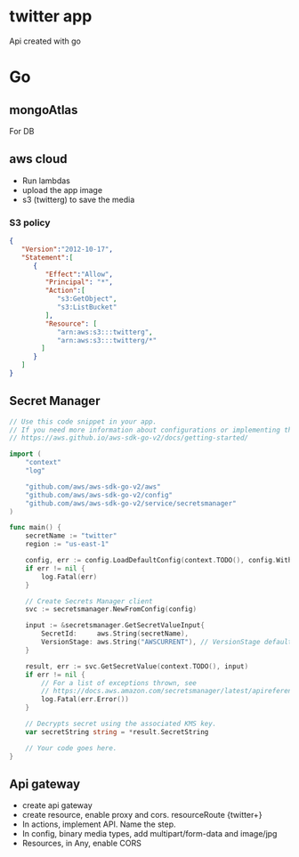 # twitter app
  Api created with go
# Go
## mongoAtlas
  For DB
## aws cloud
  - Run lambdas
  - upload the app image
  - s3 (twitterg) to save the media
  
### S3 policy
```json
{
   "Version":"2012-10-17",
   "Statement":[
      {
         "Effect":"Allow",
         "Principal": "*",
         "Action":[
            "s3:GetObject",
            "s3:ListBucket"
         ],
         "Resource": [
            "arn:aws:s3:::twitterg",
            "arn:aws:s3:::twitterg/*"
        ]
      }
   ]
}
```

## Secret Manager
```go
// Use this code snippet in your app.
// If you need more information about configurations or implementing the sample code, visit the AWS docs:   
// https://aws.github.io/aws-sdk-go-v2/docs/getting-started/

import (
	"context"
	"log"

	"github.com/aws/aws-sdk-go-v2/aws"
	"github.com/aws/aws-sdk-go-v2/config"
	"github.com/aws/aws-sdk-go-v2/service/secretsmanager"
)

func main() {
	secretName := "twitter"
	region := "us-east-1"

	config, err := config.LoadDefaultConfig(context.TODO(), config.WithRegion(region))
	if err != nil {
		log.Fatal(err)
	}

	// Create Secrets Manager client
	svc := secretsmanager.NewFromConfig(config)

	input := &secretsmanager.GetSecretValueInput{
		SecretId:     aws.String(secretName),
		VersionStage: aws.String("AWSCURRENT"), // VersionStage defaults to AWSCURRENT if unspecified
	}

	result, err := svc.GetSecretValue(context.TODO(), input)
	if err != nil {
		// For a list of exceptions thrown, see
		// https://docs.aws.amazon.com/secretsmanager/latest/apireference/API_GetSecretValue.html
		log.Fatal(err.Error())
	}

	// Decrypts secret using the associated KMS key.
	var secretString string = *result.SecretString

	// Your code goes here.
} 
```

## Api gateway 
- create api gateway
- create resource, enable proxy and cors. resourceRoute {twitter+}
- In actions, implement API. Name the step. 
- In config, binary media types, add multipart/form-data and image/jpg
- Resources, in Any, enable CORS